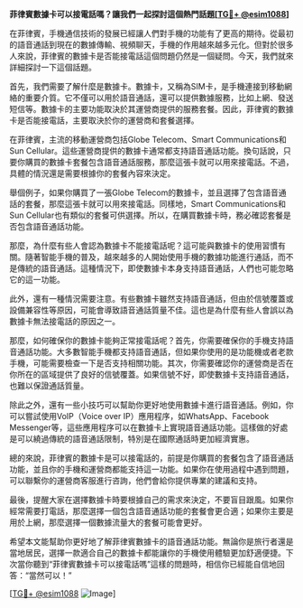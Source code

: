 **菲律賓數據卡可以接電話嗎？讓我們一起探討這個熱門話題[[TG💪+ @esim1088](https://t.me/s/esim1088)]**

在菲律賓，手機通信技術的發展已經讓人們對手機的功能有了更高的期待。從最初的語音通話到現在的數據傳輸、視頻聊天，手機的作用越來越多元化。但對於很多人來說，菲律賓的數據卡是否能接電話這個問題仍然是一個疑問。今天，我們就來詳細探討一下這個話題。

首先，我們需要了解什麼是數據卡。數據卡，又稱為SIM卡，是手機連接到移動網絡的重要介質。它不僅可以用於語音通話，還可以提供數據服務，比如上網、發送短信等。數據卡的主要功能取決於其運營商提供的服務套餐。因此，菲律賓的數據卡是否能接電話，主要取決於你的運營商和套餐選擇。

在菲律賓，主流的移動運營商包括Globe Telecom、Smart Communications和Sun Cellular。這些運營商提供的數據卡通常都支持語音通話功能。換句話說，只要你購買的數據卡套餐包含語音通話服務，那麼這張卡就可以用來接電話。不過，具體的情況還是需要根據你的套餐內容來決定。

舉個例子，如果你購買了一張Globe Telecom的數據卡，並且選擇了包含語音通話的套餐，那麼這張卡就可以用來接電話。同樣地，Smart Communications和Sun Cellular也有類似的套餐可供選擇。所以，在購買數據卡時，務必確認套餐是否包含語音通話功能。

那麼，為什麼有些人會認為數據卡不能接電話呢？這可能與數據卡的使用習慣有關。隨著智能手機的普及，越來越多的人開始使用手機的數據功能進行通話，而不是傳統的語音通話。這種情況下，即使數據卡本身支持語音通話，人們也可能忽略它的這一功能。

此外，還有一種情況需要注意。有些數據卡雖然支持語音通話，但由於信號覆蓋或設備兼容性等原因，可能會導致語音通話質量不佳。這也是為什麼有些人會誤以為數據卡無法接電話的原因之一。

那麼，如何確保你的數據卡能夠正常接電話呢？首先，你需要確保你的手機支持語音通話功能。大多數智能手機都支持語音通話，但如果你使用的是功能機或者老款手機，可能需要檢查一下是否支持相關功能。其次，你需要確認你的運營商是否在你所在的區域提供了良好的信號覆蓋。如果信號不好，即使數據卡支持語音通話，也難以保證通話質量。

除此之外，還有一些小技巧可以幫助你更好地使用數據卡進行語音通話。例如，你可以嘗試使用VoIP（Voice over IP）應用程序，如WhatsApp、Facebook Messenger等，這些應用程序可以在數據卡上實現語音通話功能。這樣做的好處是可以繞過傳統的語音通話限制，特別是在國際通話時更加經濟實惠。

總的來說，菲律賓的數據卡是可以接電話的，前提是你購買的套餐包含了語音通話功能，並且你的手機和運營商都能支持這一功能。如果你在使用過程中遇到問題，可以聯繫你的運營商客服進行咨詢，他們會給你提供專業的建議和支持。

最後，提醒大家在選擇數據卡時要根據自己的需求來決定，不要盲目跟風。如果你經常需要打電話，那麼選擇一個包含語音通話功能的套餐會更合適；如果你主要是用於上網，那麼選擇一個數據流量大的套餐可能會更好。

希望本文能幫助你更好地了解菲律賓數據卡的語音通話功能。無論你是旅行者還是當地居民，選擇一款適合自己的數據卡都能讓你的手機使用體驗更加舒適便捷。下次當你聽到“菲律賓數據卡可以接電話嗎”這樣的問題時，相信你已經能自信地回答：“當然可以！”

[[TG💪+ @esim1088](https://t.me/s/esim1088) ![Image](https://i.postimg.cc/4NQfJmqS/Snipaste-2025-05-13-00-14-12.png)]